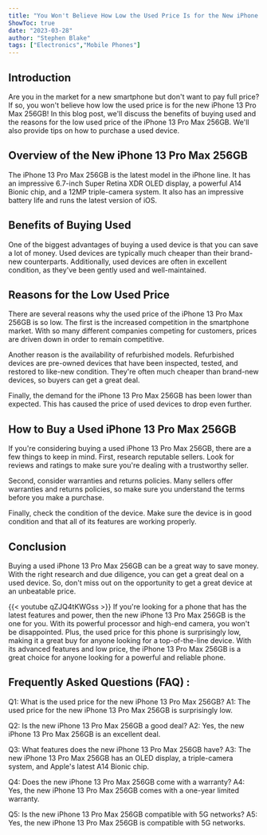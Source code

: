 ```yaml
---
title: "You Won't Believe How Low the Used Price Is for the New iPhone 13 Pro Max 256GB!"
ShowToc: true 
date: "2023-03-28"
author: "Stephen Blake" 
tags: ["Electronics","Mobile Phones"]
---
```

## Introduction
Are you in the market for a new smartphone but don't want to pay full price? If so, you won't believe how low the used price is for the new iPhone 13 Pro Max 256GB! In this blog post, we'll discuss the benefits of buying used and the reasons for the low used price of the iPhone 13 Pro Max 256GB. We'll also provide tips on how to purchase a used device. 

## Overview of the New iPhone 13 Pro Max 256GB
The iPhone 13 Pro Max 256GB is the latest model in the iPhone line. It has an impressive 6.7-inch Super Retina XDR OLED display, a powerful A14 Bionic chip, and a 12MP triple-camera system. It also has an impressive battery life and runs the latest version of iOS.

## Benefits of Buying Used
One of the biggest advantages of buying a used device is that you can save a lot of money. Used devices are typically much cheaper than their brand-new counterparts. Additionally, used devices are often in excellent condition, as they've been gently used and well-maintained.

## Reasons for the Low Used Price
There are several reasons why the used price of the iPhone 13 Pro Max 256GB is so low. The first is the increased competition in the smartphone market. With so many different companies competing for customers, prices are driven down in order to remain competitive. 

Another reason is the availability of refurbished models. Refurbished devices are pre-owned devices that have been inspected, tested, and restored to like-new condition. They're often much cheaper than brand-new devices, so buyers can get a great deal. 

Finally, the demand for the iPhone 13 Pro Max 256GB has been lower than expected. This has caused the price of used devices to drop even further. 

## How to Buy a Used iPhone 13 Pro Max 256GB
If you're considering buying a used iPhone 13 Pro Max 256GB, there are a few things to keep in mind. First, research reputable sellers. Look for reviews and ratings to make sure you're dealing with a trustworthy seller. 

Second, consider warranties and returns policies. Many sellers offer warranties and returns policies, so make sure you understand the terms before you make a purchase. 

Finally, check the condition of the device. Make sure the device is in good condition and that all of its features are working properly. 

## Conclusion
Buying a used iPhone 13 Pro Max 256GB can be a great way to save money. With the right research and due diligence, you can get a great deal on a used device. So, don't miss out on the opportunity to get a great device at an unbeatable price.

{{< youtube qZJQ4tKWGss >}} 
If you're looking for a phone that has the latest features and power, then the new iPhone 13 Pro Max 256GB is the one for you. With its powerful processor and high-end camera, you won't be disappointed. Plus, the used price for this phone is surprisingly low, making it a great buy for anyone looking for a top-of-the-line device. With its advanced features and low price, the iPhone 13 Pro Max 256GB is a great choice for anyone looking for a powerful and reliable phone.

## Frequently Asked Questions (FAQ) :
Q1: What is the used price for the new iPhone 13 Pro Max 256GB?
A1: The used price for the new iPhone 13 Pro Max 256GB is surprisingly low.

Q2: Is the new iPhone 13 Pro Max 256GB a good deal?
A2: Yes, the new iPhone 13 Pro Max 256GB is an excellent deal.

Q3: What features does the new iPhone 13 Pro Max 256GB have?
A3: The new iPhone 13 Pro Max 256GB has an OLED display, a triple-camera system, and Apple's latest A14 Bionic chip.

Q4: Does the new iPhone 13 Pro Max 256GB come with a warranty?
A4: Yes, the new iPhone 13 Pro Max 256GB comes with a one-year limited warranty.

Q5: Is the new iPhone 13 Pro Max 256GB compatible with 5G networks?
A5: Yes, the new iPhone 13 Pro Max 256GB is compatible with 5G networks.



